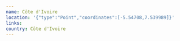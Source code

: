 ```yaml
---
name: Côte d'Ivoire
location: '{"type":"Point","coordinates":[-5.54708,7.539989]}'
links: 
country: Côte d'Ivoire
---
```

